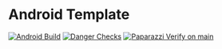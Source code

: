 # Android Template

[![Android Build](https://github.com/jvillad1/PayApp/actions/workflows/android_build.yml/badge.svg)](https://github.com/jvillad1/PayApp/actions/workflows/android_build.yml)
[![Danger Checks](https://github.com/jvillad1/PayApp/actions/workflows/danger_checks.yml/badge.svg)](https://github.com/jvillad1/PayApp/actions/workflows/danger_checks.yml)
[![Paparazzi Verify on main](https://github.com/jvillad1/PayApp/actions/workflows/paparazzi-verify.yml/badge.svg)](https://github.com/jvillad1/PayApp/actions/workflows/paparazzi-verify.yml)

